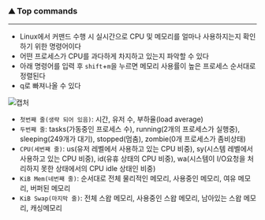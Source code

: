 ### ⛰ Top commands

---

- Linux에서 커맨드 수행 시 실시간으로 CPU 및 메모리를 얼마나 사용하지는지 확인하기 위한 명령어이다
- 어떤 프로세스가 CPU를 과다하게 차지하고 있는지 파악할 수 있다
- 아래 명령어를 입력 후 `shift`+`m`을 누르면 메모리 사용률이 높은 프로세스 순서대로 정렬된다
- q로 빠져나올 수 있다

![캡처](https://user-images.githubusercontent.com/69948723/111711680-9e272b00-888f-11eb-9f2d-d15a44928992.PNG)

- `첫번째 줄(생략 되어 있음)`: 시간, 유저 수, 부하율(load average)
- `두번째 줄`: tasks(가동중인 프로세스 수), running(2개의 프로세스가 실행중), sleeping(249개가 대기), stopped(멈춤), zombie(0개 프로세스가 좀비상태)
- `CPU(세번째 줄)`: us(유저 레벨에서 사용하고 있는 CPU 비중), sy(시스템 레벨에서 사용하고 있는 CPU 비중), id(유휴 상태의 CPU 비중), wa(시스템이 I/O요청을 처리하지 못한 상태에서의 CPU idle 상태인 비중)
- `KiB Mem(네번째 줄)`: 순서대로 전체 물리적인 메모리, 사용중인 메모리, 여유 메모리, 버퍼된 메모리
- `KiB Swap(마지막 줄)`: 전체 스왑 메모리, 사용중인 스왑 메모리, 남아있는 스왑 메모리, 캐싱메모리



